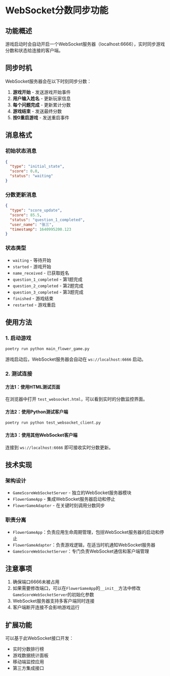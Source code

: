 # WebSocket分数同步功能

## 功能概述

游戏启动时会自动开启一个WebSocket服务器（localhost:6666），实时同步游戏分数和状态给连接的客户端。

## 同步时机

WebSocket服务器会在以下时刻同步分数：

1. **游戏开始** - 发送游戏开始事件
2. **用户输入姓名** - 更新玩家信息
3. **每个问题完成** - 更新累计分数
4. **游戏结束** - 发送最终分数
5. **按0重启游戏** - 发送重启事件

## 消息格式

### 初始状态消息
```json
{
  "type": "initial_state",
  "score": 0.0,
  "status": "waiting"
}
```

### 分数更新消息
```json
{
  "type": "score_update",
  "score": 85.5,
  "status": "question_1_completed",
  "user_name": "张三",
  "timestamp": 1640995200.123
}
```

### 状态类型
- `waiting` - 等待开始
- `started` - 游戏开始
- `name_received` - 已获取姓名
- `question_1_completed` - 第1题完成
- `question_2_completed` - 第2题完成
- `question_3_completed` - 第3题完成
- `finished` - 游戏结束
- `restarted` - 游戏重启

## 使用方法

### 1. 启动游戏
```bash
poetry run python main_flower_game.py
```

游戏启动后，WebSocket服务器会自动在 `ws://localhost:6666` 启动。

### 2. 测试连接

#### 方法1：使用HTML测试页面
在浏览器中打开 `test_websocket.html`，可以看到实时的分数监控界面。

#### 方法2：使用Python测试客户端
```bash
poetry run python test_websocket_client.py
```

#### 方法3：使用其他WebSocket客户端
连接到 `ws://localhost:6666` 即可接收实时分数更新。

## 技术实现

### 架构设计
- `GameScoreWebSocketServer` - 独立的WebSocket服务器模块
- `FlowerGameApp` - 集成WebSocket服务器启动和停止
- `FlowerGameAdapter` - 在关键时刻调用分数同步

### 职责分离
- `FlowerGameApp`：负责应用生命周期管理，包括WebSocket服务器的启动和停止
- `FlowerGameAdapter`：负责游戏逻辑，在适当时机通知WebSocket服务器
- `GameScoreWebSocketServer`：专门负责WebSocket通信和客户端管理

## 注意事项

1. 确保端口6666未被占用
2. 如果需要修改端口，可以在`FlowerGameApp`的`__init__`方法中修改`GameScoreWebSocketServer`的初始化参数
3. WebSocket服务器支持多客户端同时连接
4. 客户端断开连接不会影响游戏运行

## 扩展功能

可以基于此WebSocket接口开发：
- 实时分数排行榜
- 游戏数据统计面板
- 移动端监控应用
- 第三方集成接口
